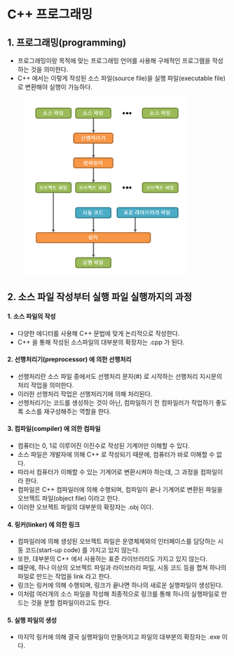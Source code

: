# C++ 프로그래밍

## 1. 프로그래밍(programming)

* 프로그래밍이랑 목적에 맞는 프로그래밍 언어를 사용해 구체적인 프로그램을 작성하는 것을 의미한다.&#x20;
* C++ 에서는 이렇게 작성된 소스 파일(source file)을 실행 파일(executable file)로 변환해야 실행이 가능하다.&#x20;

<figure><img src="../../.gitbook/assets/image (16).png" alt="" width="371"><figcaption></figcaption></figure>

## 2. 소스 파일 작성부터 실행 파일 실행까지의 과정

#### 1. 소스 파일의 작성

* 다양한 에디터를 사용해 C++ 문법에 맞게 논리적으로 작성한다.&#x20;
* C++ 을 통해 작성된 소스파일의 대부분의 확장자는 .cpp 가 된다.&#x20;

#### 2. 선행처리기(preprocessor) 에 의한 선행처리&#x20;

* 선행처리란 소스 파일 중에서도 선행처리 문자(#) 로 시작하는 선행처리 지시문의 처리 작업을 의미한다.&#x20;
* 이러한 선행처리 작업은 선행처리기에 의해 처리된다.&#x20;
* 선행처리기는 코드를 생성하는 것이 아닌, 컴파일하기 전 컴파일러가 작업하기 좋도록 소스를 재구성해주는 역할을 한다.&#x20;

#### 3. 컴파일(compiler) 에 의한 컴파일&#x20;

* 컴퓨터는 0, 1로 이루어진 이진수로 작성된 기계어만 이해할 수 있다.&#x20;
* 소스 파일은 개발자에 의해 C++ 로 작성되기 때문에, 컴퓨터가 바로 이해할 수 없다.&#x20;
* 따라서 컴퓨터가 이해할 수 있는 기계어로 변환시켜야 하는데, 그 과정을 컴파일이라 한다.&#x20;
* 컴파일은 C++ 컴파일러에 의해 수행되며, 컴파일이 끝나 기계어로 변환된 파일을 오브젝트 파일(object file) 이라고 한다.&#x20;
* 이러한 오브젝트 파일의 대부분의 확장자는 .obj 이다.&#x20;

#### 4. 링커(linker) 에 의한 링크

* 컴파일러에 의해 생성된 오브젝트 파일은 운영체제와의 인터페이스를 담당하는 시동 코드(start-up code) 를 가지고 있지 않는다.&#x20;
* 또한, 대부분의 C++ 에서 사용하는 표준 라이브러리도 가지고 있지 않는다.&#x20;
* 떄문에, 하나 이상의 오브젝트 파일과 라이브러리 파일, 시동 코드 등을 합쳐 하나의 파일로 만드는 작업을 link 라고 한다.&#x20;
* 링크는 링커에 의해 수행되며, 링크가 끝나면 하나의 새로운 실행파일이 생성된다.&#x20;
* 이처럼 여러개의 소스 파일을 작성해 최종적으로 링크를 통해 하나의 실행파일로 만드는 것을 분할 컴파일이라고도 한다.&#x20;

#### 5. 실행 파일의 생성

* 마지막 링커에 의해 결국 실행파일이 만들어지고 파일의 대부분의 확장자는 .exe 이다.&#x20;
